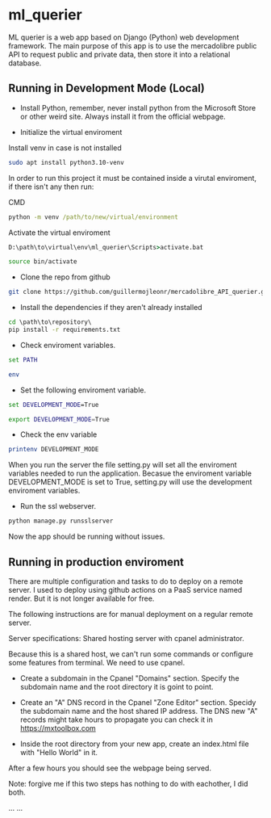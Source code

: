 # ml_querier
ML querier is a web app based on Django (Python) web development framework.
The main purpose of this app is to use the mercadolibre public API to request public and private data, then store it into a relational database.

## Running in Development Mode (Local)

* Install Python, remember, never install python from the Microsoft Store or other weird site. Always install it from the official webpage.


* Initialize the virtual enviroment

Install venv in case is not installed

````bash
sudo apt install python3.10-venv
````

In order to run this project it must be contained inside a virutal enviroment, if there isn't any then run:

CMD
````cmd
python -m venv /path/to/new/virtual/environment
````

Activate the virtual enviroment

```cmd
D:\path\to\virtual\env\ml_querier\Scripts>activate.bat
````

```bash
source bin/activate
````

* Clone the repo from github
````bash
git clone https://github.com/guillermojleonr/mercadolibre_API_querier.git
````

* Install the dependencies if they aren't already installed


````cmd
cd \path\to\repository\
pip install -r requirements.txt
````

* Check enviroment variables.

```cmd
set PATH
```

```bash
env
```

* Set the following enviroment variable. 

````cmd
set DEVELOPMENT_MODE=True
````

````bash
export DEVELOPMENT_MODE=True
````

* Check the env variable

````bash
printenv DEVELOPMENT_MODE
````


When you run the server the file setting.py will set all the enviroment variables needed to run the application. Becasue the enviroment variable DEVELOPMENT_MODE is set to True, setting.py will use the development enviroment variables.

* Run the ssl webserver.
````cmd
python manage.py runsslserver
````

Now the app should be running without issues.

## Running in production enviroment
There are multiple configuration and tasks to do to deploy on a remote server. I used to deploy using github actions on a PaaS service named render. But it is not longer available for free.

The following instructions are for manual deployment on a regular remote server.

Server specifications: Shared hosting server with cpanel administrator.

Because this is a shared host, we can't run some commands or configure some features from terminal. We need to use cpanel.

* Create a subdomain in the Cpanel "Domains" section. Specify the subdomain name and the root directory it is goint to point.

* Create an "A" DNS record in the Cpanel "Zone Editor" section. Specidy the subdomain name and the host shared IP address. The DNS new "A" records might take hours to propagate you can check it in https://mxtoolbox.com

* Inside the root directory from your new app, create an index.html file with "Hello World" in it.

After a few hours you should see the webpage being served.



Note: forgive me if this two steps has nothing to do with eachother, I did both.


...
...

